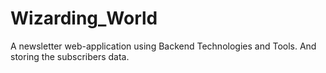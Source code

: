 # Wizarding_World
A newsletter web-application using Backend Technologies and Tools. And storing the subscribers data.
